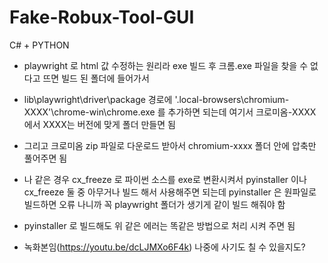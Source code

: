# Fake-Robux-Tool-GUI
C# + PYTHON


- playwright 로 html 값 수정하는 원리라 exe 빌드 후 크롬.exe 파일을 찾을 수 없다고 뜨면 빌드 된 폴더에 들어가서
- lib\playwright\driver\package 경로에  '.local-browsers\chromium-XXXX'\chrome-win\chrome.exe 를 추가하면 되는데 여기서 크로미옴-XXXX 에서 XXXX는 버전에 맞게 폴더 만들면 됨
- 그리고 크로미옴 zip 파일로 다운로드 받아서 chromium-xxxx 폴더 안에 압축만 풀어주면 됨

- 나 같은 경우 cx_freeze 로 파이썬 소스를 exe로 변환시켜서 pyinstaller 이나 cx_freeze 둘 중 아무거나 빌드 해서 사용해주면 되는데 pyinstaller 은 원파일로 빌드하면 오류 나니까 꼭 playwright 폴더가 생기게 같이 빌드 해줘야 함
- pyinstaller 로 빌드해도 위 같은 에러는 똑같은 방법으로 처리 시켜 주면 됨


- 녹화본임(https://youtu.be/dcLJMXo6F4k) 나중에 사기도 칠 수 있을지도?
